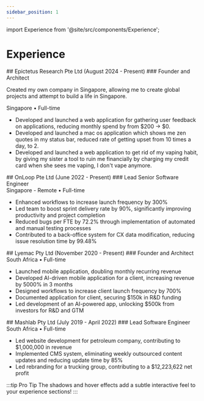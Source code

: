 ```yaml
---
sidebar_position: 1
---
```


import Experience from '@site/src/components/Experience';

# Experience

<Experience>
  ## Epictetus Research Pte Ltd (August 2024 - Present)
  ### Founder and Architect

  Created my own company in Singapore, allowing me to create global projects and attempt to build a life in Singapore.

  <div className="job-location">Singapore • Full-time</div>

  - Developed and launched a web application for gathering user feedback on applications, reducing monthly spend by from $200 -> $0.
  - Developed and launched a mac os application which shows me zen quotes in my status bar, reduced rate of getting upset from 10 times a day, to 2.
  - Developed and launched a web application to get rid of my vaping habit, by giving my sister a tool to ruin me financially by charging my credit card when she sees me vaping, I don't vape anymore.
</Experience>

<Experience>
  ## OnLoop Pte Ltd (June 2022 - Present)
  ### Lead Senior Software Engineer
  <div className="job-location">Singapore - Remote • Full-time</div>

  - Enhanced workflows to increase launch frequency by 300%
  - Led team to boost sprint delivery rate by 90%, significantly improving productivity and project completion
  - Reduced bugs per FTE by 72.2% through implementation of automated and manual testing processes
  - Contributed to a back-office system for CX data modification, reducing issue resolution time by 99.48%
</Experience>

<Experience>
  ## Lyemac Pty Ltd (November 2020 - Present)
  ### Founder and Architect
  <div className="job-location">South Africa • Full-time</div>

  - Launched mobile application, doubling monthly recurring revenue
  - Developed AI-driven mobile application for a client, increasing revenue by 5000% in 3 months
  - Designed workflows to increase client launch frequency by 700%
  - Documented application for client, securing $150k in R&D funding
  - Led development of an AI-powered app, unlocking $500k from investors for R&D and GTM
</Experience>

<Experience>
  ## Mashlab Pty Ltd (July 2019 - April 2022)
  ### Lead Software Engineer
  <div className="job-location">South Africa • Full-time</div>

  - Led website development for petroleum company, contributing to $1,000,000 in revenue
  - Implemented CMS system, eliminating weekly outsourced content updates and reducing update time by 85%
  - Led rebranding for a trucking group, contributing to a $12,223,622 net profit
</Experience>

:::tip Pro Tip
The shadows and hover effects add a subtle interactive feel to your experience sections!
:::